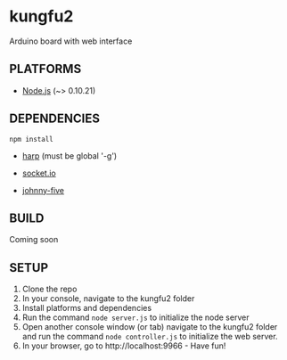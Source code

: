 kungfu2
=======

Arduino board with web interface

PLATFORMS
-------
- <a href="http://nodejs.org/">Node.js</a> (~> 0.10.21)

DEPENDENCIES
-----------
`npm install`

- <a href="http://harpjs.com/">harp</a> (must be global '-g')

- <a href="http://socket.io/">socket.io</a>

- <a href="https://github.com/rwaldron/johnny-five">johnny-five</a>

BUILD
-----
Coming soon

SETUP
-----
1. Clone the repo
2. In your console, navigate to the kungfu2 folder
3. Install platforms and dependencies
4. Run the command `node server.js` to initialize the node server
4. Open another console window (or tab) navigate to the kungfu2 folder and run the command `node controller.js` to initialize the web server.
5. In your browser, go to http://localhost:9966 - Have fun!
